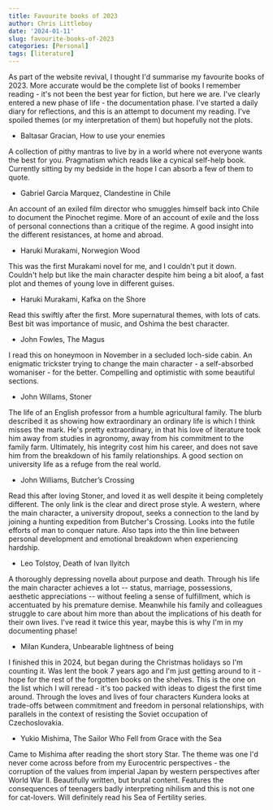 ```yaml
---
title: Favourite books of 2023
author: Chris Littleboy
date: '2024-01-11'
slug: favourite-books-of-2023
categories: [Personal]
tags: [literature]
---
```


As part of the website revival, I thought I'd summarise my favourite books of 2023. More accurate would be the complete list of books I remember reading - it's not been the best year for fiction, but here we are. I've clearly entered a new phase of life - the documentation phase. I've started a daily diary for reflections, and this is an attempt to document my reading. I've spoiled themes (or my interpretation of them) but hopefully not the plots.

- Baltasar Gracian,	How to use your enemies

A collection of pithy mantras to live by in a world where not everyone wants the best for you. Pragmatism which reads like a cynical self-help book. Currently sitting by my bedside in the hope I can absorb a few of them to quote. 

- Gabriel Garcia Marquez,	Clandestine in Chile

An account of an exiled film director who smuggles himself back into Chile to document the Pinochet regime. More of an account of exile and the loss of personal connections than a critique of the regime. A good insight into the different resistances, at home and abroad. 

- Haruki Murakami,	Norwegion Wood

This was the first Murakami novel for me, and I couldn't put it down. Couldn't help but like the main character despite him being a bit aloof, a fast plot and themes of young love in different guises.

- Haruki Murakami,	Kafka on the Shore

Read this swiftly after the first. More supernatural themes, with lots of cats. Best bit was importance of music, and Oshima the best character.

- John Fowles,	The Magus

I read this on honeymoon in November in a secluded loch-side cabin. An enigmatic trickster trying to change the main character - a self-absorbed womaniser - for the better. Compelling and optimistic with some beautiful sections.

- John Willams,	Stoner

The life of an English professor from a humble agricultural family. The blurb described it as showing how extraordinary an ordinary life is which I think misses the mark. He's pretty extraordinary, in that his love of literature took him away from studies in agronomy, away from his commitment to the family farm. Ultimately, his integrity cost him his career, and does not save him from the breakdown of his family relationships. A good section on university life as a refuge from the real world.

- John Williams,	Butcher’s Crossing

Read this after loving Stoner, and loved it as well despite it being completely different. The only link is the clear and direct prose style. A western, where the main character, a university dropout, seeks a connection to the land by joining a hunting expedition from Butcher's Crossing. Looks into the futile efforts of man to conquer nature. Also taps into the thin line between personal development and emotional breakdown when experiencing hardship. 


- Leo Tolstoy,	Death of Ivan Ilyitch

A thoroughly depressing novella about purpose and death. Through his life the main character achieves a lot -- status, marriage, possessions, aesthetic appreciations -- without feeling a sense of fulfillment, which is accentuated by his premature demise. Meanwhile his family and colleagues struggle to care about him more than about the implications of his death for their own lives. I've read it twice this year, maybe this is why I'm in my documenting phase! 

- Milan Kundera,	Unbearable lightness of being

I finished this in 2024, but began during the Christmas holidays so I'm counting it. Was lent the book 7 years ago and I'm just getting around to it - hope for the rest of the forgotten books on the shelves. This is the one on the list which I will reread - it's too packed with ideas to digest the first time around. Through the loves and lives of four characters Kundera looks at trade-offs between commitment and freedom in personal relationships, with parallels in the context of resisting the Soviet occupation of Czechoslovakia.

- Yukio Mishima,	The Sailor Who Fell from Grace with the Sea

Came to Mishima after reading the short story Star. The theme was one I'd never come across before from my Eurocentric perspectives - the corruption of the values from imperial Japan by western perspectives after World War II. Beautifully written, but brutal content. Features the consequences of teenagers badly interpreting nihilism and this is not one for cat-lovers. Will definitely read his Sea of Fertility series.